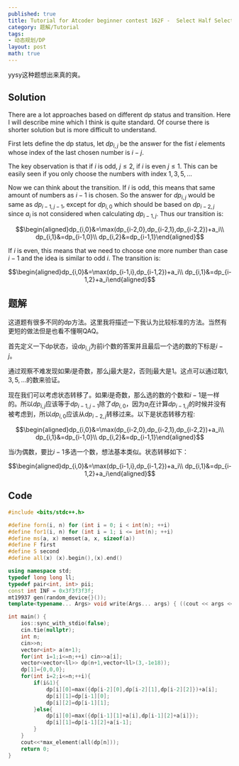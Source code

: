 ```yaml
---
published: true
title: Tutorial for Atcoder beginner contest 162F -  Select Half Select Half
category: 题解/Tutorial
tags:
- 动态规划/DP
layout: post
math: true
---
```

yysy这种题想出来真的爽。
<!-- more -->

## Solution

There are a lot approaches based on different dp status and transition. Here I will describe mine which I think is quite standard. Of course there is shorter solution but is more difficult to understand.

First lets define the dp status, let $dp_{i,j}$ be the answer for the fist $i$ elements whose index of the last chosen number is $i-j$.

The key observation is that if $i$ is odd, $j\leq 2$, if $i$ is even $j\leq 1$. This can be easily seen if you only choose the numbers with index $1,3,5,\dots$

Now we can think about the transition. If $i$ is odd, this means that same amount of numbers as $i-1$ is chosen. So the answer for $dp_{i,j}$ would be same as $dp_{i-1,j-1}$, except for $dp_{i,0}$ which should be based on $dp_{i-2,j}$ since $a_i$ is not considered when calculating $dp_{i-1,j}$. Thus our transition is:

$$\begin{aligned}dp_{i,0}&=\max(dp_{i-2,0},dp_{i-2,1},dp_{i-2,2})+a_i\\
dp_{i,1}&=dp_{i-1,0}\\
dp_{i,2}&=dp_{i-1,1}\end{aligned}$$

If $i$ is even, this means that we need to choose one more number than case $i-1$ and the idea is similar to odd $i$. The transition is:

$$\begin{aligned}dp_{i,0}&=\max(dp_{i-1,i},dp_{i-1,2})+a_i\\
dp_{i,1}&=dp_{i-1,2}+a_i\end{aligned}$$

## 题解

这道题有很多不同的dp方法。这里我将描述一下我认为比较标准的方法。当然有更短的做法但是也看不懂啊QAQ。

首先定义一下dp状态，设$dp_{i,j}$为前i个数的答案并且最后一个选的数的下标是$i-j$。

通过观察不难发现如果$i$是奇数，那么j最大是2，否则j最大是1。这点可以通过取$1,3,5,\dots$的数来验证。

现在我们可以考虑状态转移了。如果$i$是奇数，那么选的数的个数和$i-1$是一样的。所以$dp_{i,j}$应该等于$dp_{i-1,j-1}$除了$dp_{i,0}$，因为$a_i$在计算$dp_{i-1,j}$的时候并没有被考虑到，所以$dp_{i,0}$应该从$dp_{i-2,j}$转移过来。以下是状态转移方程:

$$\begin{aligned}dp_{i,0}&=\max(dp_{i-2,0},dp_{i-2,1},dp_{i-2,2})+a_i\\
dp_{i,1}&=dp_{i-1,0}\\
dp_{i,2}&=dp_{i-1,1}\end{aligned}$$

当$i$为偶数，要比$i-1$多选一个数，想法基本类似。状态转移如下：

$$\begin{aligned}dp_{i,0}&=\max(dp_{i-1,i},dp_{i-1,2})+a_i\\
dp_{i,1}&=dp_{i-1,2}+a_i\end{aligned}$$

## Code

```cpp
#include <bits/stdc++.h>

#define forn(i, n) for (int i = 0; i < int(n); ++i)
#define for1(i, n) for (int i = 1; i <= int(n); ++i)
#define ms(a, x) memset(a, x, sizeof(a))
#define F first
#define S second
#define all(x) (x).begin(),(x).end()

using namespace std;
typedef long long ll;
typedef pair<int, int> pii;
const int INF = 0x3f3f3f3f;
mt19937 gen(random_device{}());
template<typename... Args> void write(Args... args) { ((cout << args << " "), ...); cout<<endl;}

int main() {
    ios::sync_with_stdio(false);
    cin.tie(nullptr);
    int n;
    cin>>n;
    vector<int> a(n+1);
    for(int i=1;i<=n;++i) cin>>a[i];
    vector<vector<ll>> dp(n+1,vector<ll>(3,-1e18));
    dp[1]={0,0,0};
    for(int i=2;i<=n;++i){
        if(i&1){
            dp[i][0]=max({dp[i-2][0],dp[i-2][1],dp[i-2][2]})+a[i];
            dp[i][1]=dp[i-1][0];
            dp[i][2]=dp[i-1][1];
        }else{
            dp[i][0]=max({dp[i-1][1]+a[i],dp[i-1][2]+a[i]});
            dp[i][1]=dp[i-1][2]+a[i-1];
        }
    }
    cout<<*max_element(all(dp[n]));
    return 0;
}
```